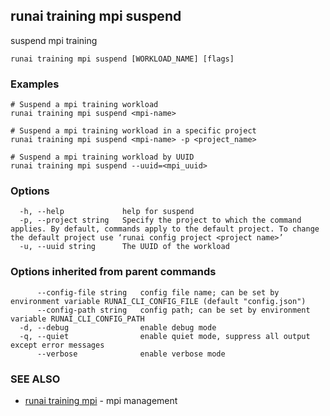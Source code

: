 ## runai training mpi suspend

suspend mpi training

```
runai training mpi suspend [WORKLOAD_NAME] [flags]
```

### Examples

```
# Suspend a mpi training workload
runai training mpi suspend <mpi-name>

# Suspend a mpi training workload in a specific project
runai training mpi suspend <mpi-name> -p <project_name>

# Suspend a mpi training workload by UUID
runai training mpi suspend --uuid=<mpi_uuid>
```

### Options

```
  -h, --help             help for suspend
  -p, --project string   Specify the project to which the command applies. By default, commands apply to the default project. To change the default project use ‘runai config project <project name>’
  -u, --uuid string      The UUID of the workload
```

### Options inherited from parent commands

```
      --config-file string   config file name; can be set by environment variable RUNAI_CLI_CONFIG_FILE (default "config.json")
      --config-path string   config path; can be set by environment variable RUNAI_CLI_CONFIG_PATH
  -d, --debug                enable debug mode
  -q, --quiet                enable quiet mode, suppress all output except error messages
      --verbose              enable verbose mode
```

### SEE ALSO

* [runai training mpi](runai_training_mpi.md)	 - mpi management

